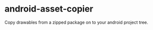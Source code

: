 android-asset-copier
====================

Copy drawables from a zipped package on to your android project tree.

